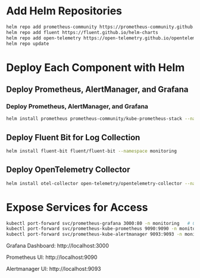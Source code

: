 # Add Helm Repositories
```bash
helm repo add prometheus-community https://prometheus-community.github.io/helm-charts
helm repo add fluent https://fluent.github.io/helm-charts
helm repo add open-telemetry https://open-telemetry.github.io/opentelemetry-helm-charts
helm repo update

```
# Deploy Each Component with Helm
## Deploy Prometheus, AlertManager, and Grafana
### Deploy Prometheus, AlertManager, and Grafana
```bash
helm install prometheus prometheus-community/kube-prometheus-stack --namespace monitoring --create-namespace
```
## Deploy Fluent Bit for Log Collection
```bash
helm install fluent-bit fluent/fluent-bit --namespace monitoring
```
##  Deploy OpenTelemetry Collector
```bash
helm install otel-collector open-telemetry/opentelemetry-collector --namespace monitoring
```
# Expose Services for Access
```bash
kubectl port-forward svc/prometheus-grafana 3000:80 -n monitoring   # Grafana
kubectl port-forward svc/prometheus-kube-prometheus 9090:9090 -n monitoring  # Prometheus
kubectl port-forward svc/prometheus-kube-alertmanager 9093:9093 -n monitoring  # AlertManager

```
Grafana Dashboard: http://localhost:3000 

Prometheus UI: http://localhost:9090

Alertmanager UI: http://localhost:9093 












